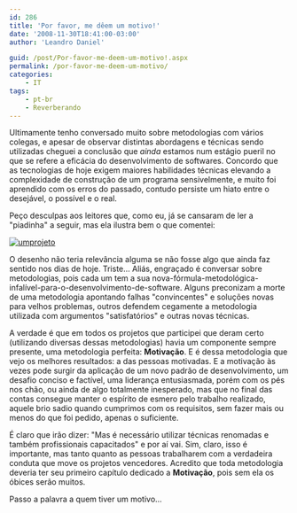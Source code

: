 ```yaml
---
id: 286
title: 'Por favor, me dêem um motivo!'
date: '2008-11-30T18:41:00-03:00'
author: 'Leandro Daniel'

guid: /post/Por-favor-me-deem-um-motivo!.aspx
permalink: /por-favor-me-deem-um-motivo/
categories:
    - IT
tags:
    - pt-br
    - Reverberando
---
```


Ultimamente tenho conversado muito sobre metodologias com vários colegas, e apesar de observar distintas abordagens e técnicas sendo utilizadas cheguei a conclusão que *ainda* estamos num estágio pueril no que se refere a eficácia do desenvolvimento de softwares. Concordo que as tecnologias de hoje exigem maiores habilidades técnicas elevando a complexidade de construção de um programa sensivelmente, e muito foi aprendido com os erros do passado, contudo persiste um hiato entre o desejável, o possível e o real.

 Peço desculpas aos leitores que, como eu, já se cansaram de ler a "piadinha" a seguir, mas ela ilustra bem o que comentei:

 [![umprojeto](http://leandrodaniel.com/pics/WindowsLiveWriter/Metodologiadedesenvolvimentodesoftware_106B7/umprojeto_thumb.png)](http://leandrodaniel.com/pics/WindowsLiveWriter/Metodologiadedesenvolvimentodesoftware_106B7/umprojeto_2.png)

 O desenho não teria relevância alguma se não fosse algo que ainda faz sentido nos dias de hoje. Triste… Aliás, engraçado é conversar sobre metodologias, pois cada um tem a sua nova-fórmula-metodológica-infalível-para-o-desenvolvimento-de-software. Alguns preconizam a morte de uma metodologia apontando falhas "convincentes" e soluções novas para velhos problemas, outros defendem cegamente a metodologia utilizada com argumentos "satisfatórios" e outras novas técnicas.

 A verdade é que em todos os projetos que participei que deram certo (utilizando diversas dessas metodologias) havia um componente sempre presente, uma metodologia perfeita: **Motivação**. E é dessa metodologia que vejo os melhores resultados: a das pessoas motivadas. E a motivação às vezes pode surgir da aplicação de um novo padrão de desenvolvimento, um desafio conciso e factível, uma liderança entusiasmada, porém com os pés nos chão, ou ainda de algo totalmente inesperado, mas que no final das contas consegue manter o espírito de esmero pelo trabalho realizado, aquele brio sadio quando cumprimos com os requisitos, sem fazer mais ou menos do que foi pedido, apenas o suficiente.

 É claro que irão dizer: "Mas é necessário utilizar técnicas renomadas e também profissionais capacitados" e por aí vai. Sim, claro, isso é importante, mas tanto quanto as pessoas trabalharem com a verdadeira conduta que move os projetos vencedores. Acredito que toda metodologia deveria ter seu primeiro capítulo dedicado a **Motivação**, pois sem ela os óbices serão muitos.

 Passo a palavra a quem tiver um motivo…
